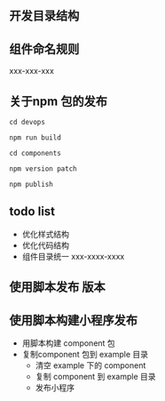 ## 开发目录结构

## 组件命名规则
xxx-xxx-xxx

## 关于npm 包的发布
```
cd devops

npm run build 

cd components

npm version patch

npm publish

```

## todo list
* 优化样式结构
* 优化代码结构
* 组件目录统一 xxx-xxxx-xxxx

## 使用脚本发布 版本

## 使用脚本构建小程序发布
* 用脚本构建 component 包
* 复制component 包到 example 目录
  - 清空 example 下的 component
  - 复制 component 到 example 目录
  - 发布小程序
